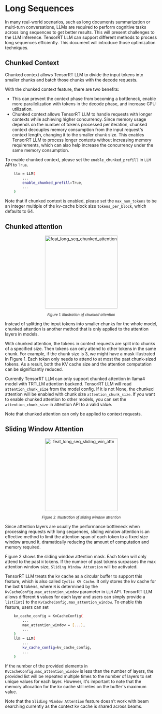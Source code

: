 # Long Sequences

In many real-world scenarios, such as long documents summarization or multi-turn conversations, LLMs are required to perform cognitive tasks across long sequences to get better results. This will present challenges to the LLM inference. TensorRT LLM can support different methods to process long sequences efficiently. This document will introduce those optimization techniques.


## Chunked Context

Chunked context allows TensorRT LLM to divide the input tokens into smaller chunks and batch those chunks with the decode requests.

With the chunked context feature, there are two benefits:
- This can prevent the context phase from becoming a bottleneck, enable more parallelization with tokens in the decode phase, and increase GPU utilization.
- Chunked context allows TensorRT LLM to handle requests with longer contexts while achieving higher concurrency. Since memory usage depends on the number of tokens processed per iteration, chunked context decouples memory consumption from the input request's context length, changing it to the smaller chunk size. This enables TensorRT LLM to process longer contexts without increasing memory requirements, which can also help increase the concurrency under the same memory consumption.

To enable chunked context, please set the `enable_chunked_prefill` in `LLM` API to `True`.
```bash
    llm = LLM(
        ...
        enable_chunked_prefill=True,
        ...
    )
```

Note that if chunked context is enabled, please set the `max_num_tokens` to be an integer multiple of the kv-cache block size `tokens_per_block`, which defaults to 64.

## Chunked attention

<div align="center">
<figure>
  <img src="https://github.com/NVIDIA/TensorRT-LLM/raw/main/docs/source/blogs/media/feat_long_seq_chunked_attention.png" alt="feat_long_seq_chunked_attention" width="240" height="auto">
</figure>
</div>
<p align="center"><sub><em>Figure 1. Illustration of chunked attention </em></sub></p>

Instead of splitting the input tokens into smaller chunks for the whole model, chunked attention is another method that is only applied to the attention layers in models.

With chunked attention, the tokens in context requests are split into chunks of a specified size. Then tokens can only attend to other tokens in the same chunk. For example, if the chunk size is 3, we might have a mask illustrated in Figure 1. Each token only needs to attend to at most the past chunk-sized tokens. As a result, both the KV cache size and the attention computation can be significantly reduced.

Currently TensorRT LLM can only support chunked attention in llama4 model with TRTLLM attention backend. TensorRT LLM will read `attention_chunk_size` from the model config. If it is not None, the chunked attention will be enabled with chunk size `attention_chunk_size`. If you want to enable chunked attention to other models, you can set the `attention_chunk_size` in attention API to a valid value.

Note that chunked attention can only be applied to context requests.

## Sliding Window Attention

<div align="center">
<figure>
  <img src="https://github.com/NVIDIA/TensorRT-LLM/raw/main/docs/source/blogs/media/feat_long_seq_chunked_attention.png" alt="feat_long_seq_sliding_win_attn" width="240" height="auto">
</figure>
</div>
<p align="center"><sub><em>Figure 2. Illustration of sliding window attention </em></sub></p>


Since attention layers are usually the performance bottleneck when processing requests with long sequences, sliding window attention is an effective method to limit the attention span of each token to a fixed size window around it, dramatically reducing the amount of computation and memory required.

Figure 2 shows the sliding window attention mask. Each token will only attend to the past `N` tokens. If the number of past tokens surpasses the max attention window size, `Sliding Window Attention` will be activated.

TensorRT LLM treats the kv cache as a circular buffer to support this feature, which is also called `Cyclic KV Cache`. It only stores the kv cache for the last `N` tokens, where `N` is determined by the `KvCacheConfig.max_attention_window` parameter in `LLM` API. TensorRT LLM allows different `N` values for each layer and users can simply provide a `list[int]` to the `KvCacheConfig.max_attention_window`. To enable this feature, users can set
```bash
    kv_cache_config = KvCacheConfig(
        ...
        max_attention_window = [...],
        ...
    )
    llm = LLM(
        ...
        kv_cache_config=kv_cache_config,
        ...
    )
```
If the number of the provided elements in `KvCacheConfig.max_attention_window` is less than the number of layers, the provided list will be repeated multiple times to the number of layers to set unique values for each layer. However, it's important to note that the memory allocation for the kv cache still relies on the buffer's maximum value.

Note that the `Sliding Window Attention` feature doesn't work with beam searching currently as the context kv cache is shared across beams.
